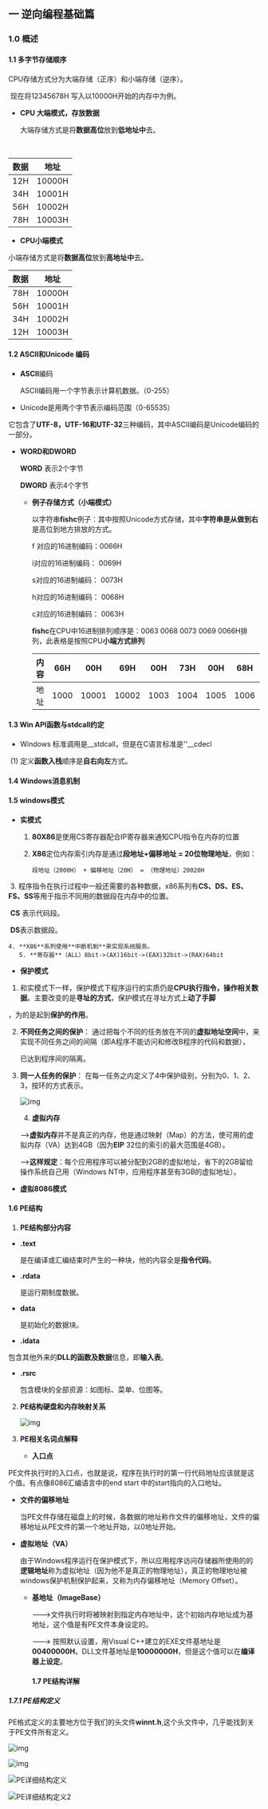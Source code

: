 

## 一 逆向编程基础篇

### 1.0 概述

 #### 1.1 多字节存储顺序

CPU存储方式分为大端存储（正序）和小端存储（逆序）。

​    现在将12345678H 写入以10000H开始的内存中为例。

+ **CPU 大端模式，存放数据**

  大端存储方式是将**数据高位**放到**低地址中**去。

​      

| 数据 | 地址   |
| ---- | ------ |
| 12H  | 10000H |
| 34H  | 10001H |
| 56H  | 10002H |
| 78H  | 10003H |

+ **CPU小端模式**

小端存储方式是将**数据高位**放到**高地址中**去。



| 数据 | 地址   |
| ---- | ------ |
| 78H  | 10000H |
| 56H  | 10001H |
| 34H  | 10002H |
| 12H  | 10003H |

#### 1.2 ASCII和Unicode 编码

+ **ASCII**编码

  ASCII编码用一个字节表示计算机数据。（0-255）

+ Unicode是用两个字节表示编码范围（0-65535）

​     它包含了**UTF-8，UTF-16和UTF-32**三种编码，其中ASCII编码是Unicode编码的一部分。

+ **WORD和DWORD**

  **WORD** 表示2个字节

  **DWORD** 表示4个字节

  

   + **例子存储方式（小端模式）**

     以字符串**fishc**例子：其中按照Unicode方式存储，其中**字符串是从做到右**是高位到地方排放的方式。

     f 对应的16进制编码：0066H

     i对应的16进制编码：  0069H

     s对应的16进制编码： 0073H

     h对应的16进制编码： 0068H

     c对应的16进制编码： 0063H

     **fishc**在CPU中16进制排列顺序是：0063 0068 0073 0069 0066H排列，此表格是按照CPU**小端方式排列**

     | 内容 | 66H  | 00H   | 69H   | 00H  | 73H  | 00H  | 68H  | 00H  | 63H  | 00H  |
     | ---- | ---- | ----- | ----- | ---- | ---- | ---- | ---- | ---- | ---- | ---- |
     | 地址 | 1000 | 10001 | 10002 | 1003 | 1004 | 1005 | 1006 | 1007 | 1008 | 1009 |

     

#### 1.3 Win API函数与stdcall约定



+ Windows 标准调用是__stdcall，但是在C语言标准是''__cdecl

​     (1) 定义**函数入栈**顺序是**自右向左**方式。





#### 1.4 Windows消息机制



#### 1.5 windows模式

+ **实模式**

   1. **80X86**是使用CS寄存器配合IP寄存器来通知CPU指令在内存的位置

   2. **X86**定位内存索引内存是通过**段地址+偏移地址 = 20位物理地址**，例如：

      ~~~ 
      段地址（2000H） + 偏移地址（20H） = （物理地址）20020H

​    3. 程序指令在执行过程中一般还需要的各种数据，x86系列有**CS、DS、ES、FS、SS**等用于指示不同用的数据段在内存中的位置。

​       **CS** 表示代码段。

​       **DS**表示数据段。

    4. **X86**系列使用**中断机制**来实现系统服务。
       5. **寄存器**（ALL）8bit->(AX)16bit->(EAX)32bit->(RAX)64bit



+ **保护模式**

1.  和实模式下一样，保护模式下程序运行的实质仍是**CPU执行指令，操作相关数据**。主要改变的是**寻址的方式**，保护模式在寻址方式上**动了手脚**

 ，为的是起到**保护的作用**。

2. **不同任务之间的保护**： 通过把每个不同的任务放在不同的**虚拟地址空间**中，来实现不同任务之间的间隔（即A程序不能访问和修改B程序的代码和数据），

   已达到程序间的隔离。

3. **同一人任务的保护**： 在每一任务之内定义了4中保护级别，分别为0、1、2、3，按环的方式表示。

   ![img](https://img2020.cnblogs.com/blog/733795/202005/733795-20200531165433957-1276035254.png)

   4. **虚拟内存**

   ​    -->**虚拟内存**并不是真正的内存，他是通过映射（Map）的方法，使可用的虚拟内存（VA）达到4GB（因为**EIP** 32位的索引的最大范围是4GB）。

   ​    -->**这样规定**：每个应用程序可以被分配到2GB的虚拟地址，省下的2GB留给操作系统自己用（Windows NT中，应用程序甚至有3GB的虚拟地址）。

   

   

   

+ **虚拟8086模式**

#### 1.6 PE结构

1. **PE结构部分内容**

+ **.text**

  是在编译或汇编结束时产生的一种块，他的内容全是**指令代码**。

+ **.rdata**

  是运行期制度数据。

+ **data**

  是初始化的数据块。

+ **.idata**

​     包含其他外来的**DLL的函数及数据**信息，即**输入表**。

 + **.rsrc**

   包含模块的全部资源：如图标、菜单、位图等。

   

2. **PE结构硬盘和内存映射关系**

   ![img](https://pic002.cnblogs.com/images/2012/345752/2012090211123230.png)

3. **PE相关名词点解释**

   + **入口点**

​         PE文件执行时的入口点，也就是说，程序在执行时的第一行代码地址应该就是这个值。有点像8086汇编语言中的end start 中的start指向的入口地址。

   + **文件的偏移地址**

     当PE文件存储在磁盘上的时候，各数据的地址称作文件的偏移地址，文件的偏移地址从PE文件的第一个地址开始，以0地址开始。

+ **虚拟地址（VA）**

  由于Windows程序运行在保护模式下，所以应用程序访问存储器所使用的的**逻辑地址**称为虚拟地址（因为他不是真正的物理地址），真正的物理地址被windows保护机制保护起来，又称为内存偏移地址（Memory Offset）。

  

   + **基地址（ImageBase）**

     --->文件执行时将被映射到指定内存地址中，这个初始内存地址成为基地址，这个值是有PE文件本身设定的。

     ---> 按照默认设置，用Visual C++建立的EXE文件基地址是**00400000H**，DLL文件基地址是**10000000H**，但是这个值可以在**编译器上设定**。

     

     #### 1.7 PE结构详解



##### 1.7.1 PE结构定义

   PE格式定义的主要地方位于我们的头文件**winnt.h**,这个头文件中，几乎能找到关于PE文件所有定义。

![img](https://img-blog.csdnimg.cn/20181214004508852.jpg?x-oss-process=image/watermark,type_ZmFuZ3poZW5naGVpdGk,shadow_10,text_aHR0cHM6Ly9ibG9nLmNzZG4ubmV0L2phZGVzaHU=,size_16,color_FFFFFF,t_70)

![img](https://img-blog.csdnimg.cn/20181214004548351.jpg?x-oss-process=image/watermark,type_ZmFuZ3poZW5naGVpdGk,shadow_10,text_aHR0cHM6Ly9ibG9nLmNzZG4ubmV0L2phZGVzaHU=,size_16,color_FFFFFF,t_70)





![PE详细结构定义](E:\develop\逆向\nx\PE详细结构定义.jpg)



![PE详细结构定义2](E:\develop\逆向\nx\PE详细结构定义2.jpg)




